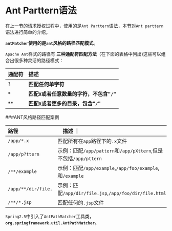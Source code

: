 Ant Parttern语法
======================================================================
在上一节的请求授权过程中，使用的是`Ant Parttern`语法，本节对`Ant parttern`语法进行简单的介绍。

**`antMatcher`使用的是`ant`风格的路径匹配模式**。

`Apache Ant`样式的路径有 **三种通配符匹配方法**（在下面的表格中列出)这些可以组合出很多种灵活的路径模式：

| 通配符 | 描述 |
|:------|:-----|
| **`?`** | **匹配任何单字符** |
| **`*`** | **匹配`0`或者任意数量的字符，不包含"`/`"** |
| **`**`** | **匹配`0`或者更多的目录，包含"`/`"** |

###ANT风格路径匹配案例

| 路径 |　描述 ｜
|:----|:------|
| `/app/*.x` | 匹配所有在`app`路径下的`.x`文件 |
| `/app/p?ttern` | 示例：匹配`/app/pattern`和`/app/pXttern`,但是不包括`/app/pttern`　|
| `/**/example` | 示例：匹配`/app/example`,`/app/foo/example`,和`/example` |
| `/app/**/dir/file.` | 示例：匹配`/app/dir/file.jsp`,`/app/foo/dir/file.html`|
| `/**/*.jsp` | 匹配任何的`.jsp`文件　|

`Spring2.5`中引入了`AntPathMatcher`工具类，**`org.springframework.util.AntPathMatcher`**。





